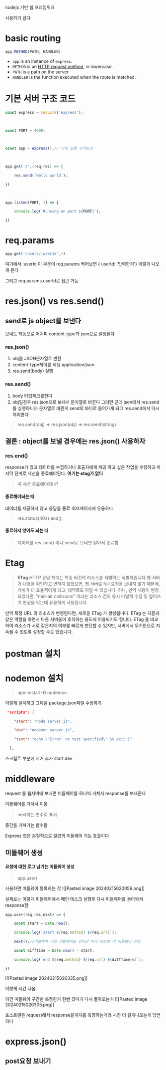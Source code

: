 nodejs 기반 웹 프레임워크 

사용하기 쉽다
# basic routing 

```javascript
app.METHOD(PATH, HANDLER)
```

- `app` is an instance of `express`.
- `METHOD` is an [HTTP request method](https://en.wikipedia.org/wiki/Hypertext_Transfer_Protocol#Request_methods), in lowercase.
- `PATH` is a path on the server.
- `HANDLER` is the function executed when the route is matched.
# 기본 서버 구조 코드
```js
const express = require('express');

  

const PORT = 4000;

  

const app = express();// 이게 실행 시키는것

  

app.get('/',(req,res) => {

    res.send('Hello world');

})

  

app.listen(PORT, () => {

    console.log(`Running on port ${PORT}`);

})
```

# req.params
```js
app.get('/users/:userId',~)
```
여기에서 :userId 이 부분이 req.params 찍어보면 { userId: '입력한거'} 이렇게 나오게 된다

그리고 req.params.userId로 접근 가능 

# res.json() vs res.send()

## send로 js object를 보낸다
보내도 자동으로 어처피 content-type가 json으로 설정된다

### res.json()
1. obj를 JSON문자열로 변환
2. content-type헤더를 세팅 application/json
3. res.send(body) 실행

### res.send()
1. body 타입체크를한다
2. obj일경우 res.json으로 보내서 문자열로 바꾼다 그러면 근데 json에서 res.send를 실행하니까 문자열로 바뀐게 send의 바디로 들어가게 되고 res.send에서 다시 처리한다 

> res.send(obj) => res.json(obj) => res.send(string)

## 결론 : object를 보낼 경우에는 res.json() 사용하자


### res.end()
response가 있고 데이터를 수집하거나 호출자에게 제공 하고 싶은 작업을 수행하고 마지막 단계로 세션을 종료해야된다. **여기는 etag가 없다**


>꼭 세션 종료해야되나?

#### 종료해야되는 때
데이터를 제공하지 않고 응답을 종료 404페이지에 유용하다 

>  res.status(404).end();

#### 종료하지 않아도 되는 때
>  데이터를 res.json() 이나 send로 보내면 알아서 종료함 


# Etag

>**ETag** HTTP 응답 헤더는 특정 버전의 리소스를 식별하는 식별자입니다
>웹 서버가 내용을 확인하고 변하지 않았으면, 웹 서버로 full 요청을 보내지 않기 때문에, 캐쉬가 더 효율적이게 되고, 대역폭도 아낄 수 있습니다. 허나, 만약 내용이 변경되었다면, "mid-air collisions" 이라는 리소스 간의 동시 다발적 수정 및 덮어쓰기 현상을 막는데 유용하게 사용됩니다.

만약 특정 URL 의 리소스가 변경된다면, 새로운 ETag 가 생성됩니다. ETag 는 지문과 같은 역할을 하면서 다른 서버들이 추적하는 용도에 이용되기도 합니다. ETag 를 비교하여 리소스가 서로 같은지의 여부를 빠르게 판단할 수 있지만, 서버에서 무기한으로 지속될 수 있도록 설정할 수도 있습니다.


# postman 설치
# nodemon 설치
> npm install -D nodemon 

이렇게 설치하고 그다음 package.json파일 수정하기 

```json
 "scripts": {

    "start": "node server.js",

    "dev": "nodemon server.js",

    "test": "echo \"Error: no test specified\" && exit 1"

  },
```

스크립트 부분에 저거 추가 start dev

# middleware 

request 를 웹서버에 보내면 미들웨어를 하나씩 거쳐서 response를 보내준다

미들웨어를 거쳐서 이동

> next라는 변수로 표시 

중간을 거쳐가는 함수들 

Express 앱은 본질적으로 일련의 미들웨어 기능 호출이다 

## 미들웨어 생성

#### 요청에 대한 로그 남기는 미들웨어 생성
> app.use()

사용하면 미들웨어 등록하는 것
![[Pasted image 20240215020059.png]]

실제로는 이렇게 미들웨어에서 매인 테스크 실행후 다시 미들웨어를 돌아와서 response함 

```js
app.use((req,res,next) => {

    const start = Date.now();

    console.log(`start ${req.method} ${req.url}`);

    next();//이걸해야 다음 미들웨어로 넘어감 이거 안쓰면 이 미들웨어 갇힘

    const diffTime = Date.now() - start;

    console.log(`end ${req.method} ${req.url} ${diffTime}ms`);

})
```

![[Pasted image 20240215020335.png]]

이렇게 시간 나옴 

이건 미들웨어 구간만 측정한거 한번 갔따가 다시 돌아오는거 
![[Pasted image 20240215020305.png]]

포스트맨은 request해서 response끝까지를 측정하는거라 시간 더 길게나오는게 당연하다


# express.json()

## post요청 보내기
